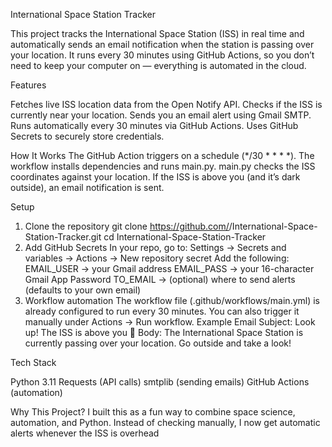 International Space Station Tracker

This project tracks the International Space Station (ISS) in real time and automatically sends an email notification when the station is passing over your location.
It runs every 30 minutes using GitHub Actions, so you don’t need to keep your computer on — everything is automated in the cloud.

Features

Fetches live ISS location data from the Open Notify API.
Checks if the ISS is currently near your location.
Sends you an email alert using Gmail SMTP.
Runs automatically every 30 minutes via GitHub Actions.
Uses GitHub Secrets to securely store credentials.

How It Works
The GitHub Action triggers on a schedule (*/30 * * * *).
The workflow installs dependencies and runs main.py.
main.py checks the ISS coordinates against your location.
If the ISS is above you (and it’s dark outside), an email notification is sent.

Setup
1. Clone the repository
git clone https://github.com/<your-username>/International-Space-Station-Tracker.git
cd International-Space-Station-Tracker
2. Add GitHub Secrets
In your repo, go to:
Settings → Secrets and variables → Actions → New repository secret
Add the following:
EMAIL_USER → your Gmail address
EMAIL_PASS → your 16-character Gmail App Password
TO_EMAIL → (optional) where to send alerts (defaults to your own email)
3. Workflow automation
The workflow file (.github/workflows/main.yml) is already configured to run every 30 minutes. You can also trigger it manually under Actions → Run workflow.
Example Email
Subject: Look up! The ISS is above you 🌌
Body:
The International Space Station is currently passing over your location. Go outside and take a look!

Tech Stack

Python 3.11
Requests (API calls)
smtplib (sending emails)
GitHub Actions (automation)

Why This Project?
I built this as a fun way to combine space science, automation, and Python. Instead of checking manually, I now get automatic alerts whenever the ISS is overhead
